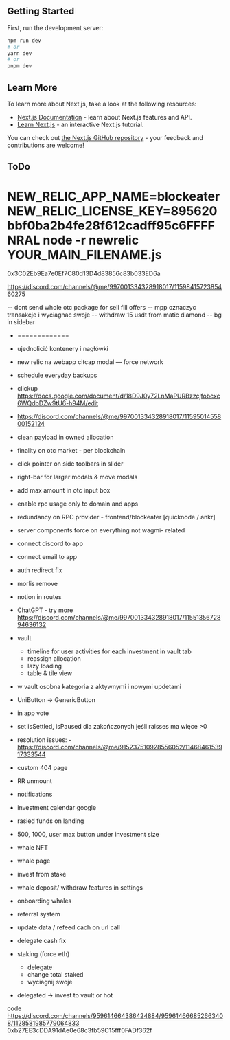 ## Getting Started

First, run the development server:

```bash
npm run dev
# or
yarn dev
# or
pnpm dev
```

## Learn More

To learn more about Next.js, take a look at the following resources:

- [Next.js Documentation](https://nextjs.org/docs) - learn about Next.js features and API.
- [Learn Next.js](https://nextjs.org/learn) - an interactive Next.js tutorial.

You can check out [the Next.js GitHub repository](https://github.com/vercel/next.js/) - your feedback and contributions are welcome!


## ToDo
NEW_RELIC_APP_NAME=blockeater NEW_RELIC_LICENSE_KEY=895620bbf0ba2b4fe28f612cadff95c6FFFFNRAL node -r newrelic YOUR_MAIN_FILENAME.js
=================
0x3C02Eb9Ea7e0Ef7C80d13D4d83856c83b033ED6a

https://discord.com/channels/@me/997001334328918017/1159841572385460275

-- dont send whole otc package for sell fill offers
-- mpp oznaczyc transakcje i wyciagnac swoje
-- withdraw 15 usdt from matic diamond
-- bg in sidebar
- =============
- ujednolicić kontenery i nagłówki
- new relic na webapp
citcap modal —  force network
- schedule everyday backups
- clickup https://docs.google.com/document/d/18D9J0y72LnMaPURBzzcjfobcxc6WQdbDZw9tU6-h94M/edit
- https://discord.com/channels/@me/997001334328918017/1159501455800152124
- clean payload in owned allocation
- finality on otc market - per blockchain
- click pointer on side toolbars in slider
- right-bar for larger modals & move modals
- add max amount in otc input box
- enable rpc usage only to domain and apps
- redundancy on RPC provider - frontend/blockeater [quicknode / ankr]
- server components force on everything not wagmi- related
- connect discord to app
- connect email to app
- auth redirect fix
- morlis remove
- notion in routes
- ChatGPT - try more https://discord.com/channels/@me/997001334328918017/1155135672894636132
- vault
  - timeline for user activities for each investment in vault tab
  - reassign allocation
  - lazy loading
  - table & tile view
- w vault osobna kategoria z aktywnymi i nowymi updetami
- UniButton -> GenericButton
- in app vote
- set isSettled, isPaused dla zakończonych jeśli raisses ma więce >0
- resolution issues: - https://discord.com/channels/@me/915237510928556052/1146846153917333544
- custom 404 page
- RR unmount
- notifications

- investment calendar google
- rasied funds on landing
- 500, 1000, user max button under investment size

- whale NFT
- whale page
- invest from stake
- whale deposit/ withdraw features in settings
- onboarding whales
- referral system
- update data / refeed cach on url call



- delegate cash fix
- staking (force eth)
  - delegate
  - change total staked
  - wyciagnij swoje
- delegated -> invest to vault or hot








code
https://discord.com/channels/959614664386424884/959614666852663408/1128581985779064833
0xb27EE3cDDA91dAe0e68c3fb59C15fff0FADf362f
